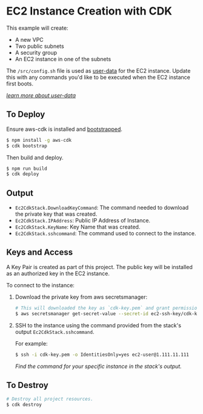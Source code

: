 # EC2 Instance Creation with CDK

This example will create:

- A new VPC
- Two public subnets
- A security group
- An EC2 instance in one of the subnets

The `/src/config.sh` file is used as [user-data](https://docs.aws.amazon.com/AWSEC2/latest/UserGuide/user-data.html) for the EC2 instance. Update this with any commands you'd like to be executed when the EC2 instance first boots.

[_learn more about user-data_](https://docs.aws.amazon.com/AWSEC2/latest/UserGuide/user-data.html)

## To Deploy

Ensure aws-cdk is installed and [bootstrapped](https://docs.aws.amazon.com/cdk/latest/guide/bootstrapping.html).

```bash
$ npm install -g aws-cdk
$ cdk bootstrap
```

Then build and deploy.

```bash
$ npm run build
$ cdk deploy
```

## Output

- `Ec2CdkStack.DownloadKeyCommand`: The command needed to download the private key that was created.
- `Ec2CdkStack.IPAddress`: Public IP Address of Instance.
- `Ec2CdkStack.KeyName`: Key Name that was created.
- `Ec2CdkStack.sshcommand`: The command used to connect to the instance.

## Keys and Access

A Key Pair is created as part of this project. The public key will be installed as an authorized key in the EC2 instance.

To connect to the instance:

1. Download the private key from aws secretsmanager:

    ```bash
    # This will downloaded the key as `cdk-key.pem` and grant permissions.
    $ aws secretsmanager get-secret-value --secret-id ec2-ssh-key/cdk-keypair/private --query SecretString --output text > cdk-key.pem && chmod 400 cdk-key.pem
    ```

2. SSH to the instance using the command provided from the stack's output `Ec2CdkStack.sshcommand`.

    For example:

    ```bash
    $ ssh -i cdk-key.pem -o IdentitiesOnly=yes ec2-user@1.111.11.111
    ```

    _Find the command for your specific instance in the stack's output._

## To Destroy

```bash
# Destroy all project resources.
$ cdk destroy
```
